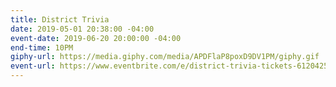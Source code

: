 ```yaml
---
title: District Trivia
date: 2019-05-01 20:38:00 -04:00
event-date: 2019-06-20 20:00:00 -04:00
end-time: 10PM
giphy-url: https://media.giphy.com/media/APDFlaP8poxD9DV1PM/giphy.gif
event-url: https://www.eventbrite.com/e/district-trivia-tickets-61204257582
---
```


